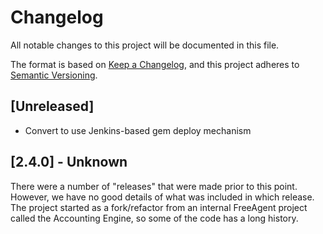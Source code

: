 # Changelog
All notable changes to this project will be documented in this file.

The format is based on [Keep a Changelog](https://keepachangelog.com/en/1.0.0/),
and this project adheres to [Semantic Versioning](https://semver.org/spec/v2.0.0.html).

## [Unreleased]
- Convert to use Jenkins-based gem deploy mechanism

## [2.4.0] - Unknown
There were a number of "releases" that were made prior to this point. However, we have no good details of what was included in which release. The project started as a fork/refactor from an internal FreeAgent project called the Accounting Engine, so some of the code has a long history.
